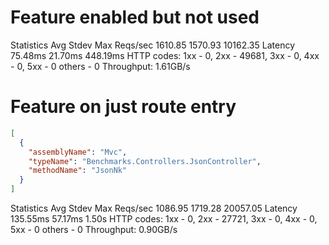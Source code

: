 # Feature enabled but not used

Statistics        Avg      Stdev        Max
  Reqs/sec      1610.85    1570.93   10162.35
  Latency       75.48ms    21.70ms   448.19ms
  HTTP codes:
    1xx - 0, 2xx - 49681, 3xx - 0, 4xx - 0, 5xx - 0
    others - 0
  Throughput:     1.61GB/s

# Feature on just route entry
```json
[
  {
    "assemblyName": "Mvc",
    "typeName": "Benchmarks.Controllers.JsonController",
    "methodName": "JsonNk"
  }
]
```

Statistics        Avg      Stdev        Max
  Reqs/sec      1086.95    1719.28   20057.05
  Latency      135.55ms    57.17ms      1.50s
  HTTP codes:
    1xx - 0, 2xx - 27721, 3xx - 0, 4xx - 0, 5xx - 0
    others - 0
  Throughput:     0.90GB/s